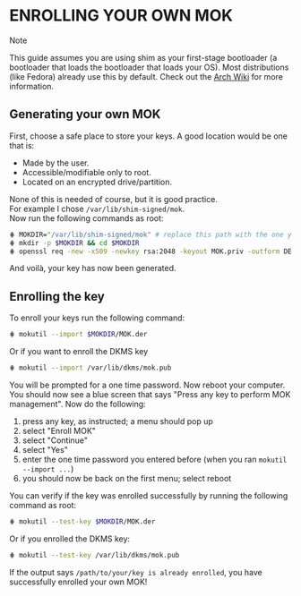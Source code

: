 # ENROLLING YOUR OWN MOK

> [!NOTE]
> This guide assumes you are using shim as your first-stage bootloader (a bootloader that loads the bootloader that loads your OS). 
Most distributions (like Fedora) already use this by default. Check out the [Arch Wiki](https://wiki.archlinux.org/title/Unified_Extensible_Firmware_Interface/Secure_Boot#shim) 
for more information. 

## Generating your own MOK

First, choose a safe place to store your keys. A good location would be one that is:

- Made by the user.
- Accessible/modifiable only to root.
- Located on an encrypted drive/partition.

None of this is needed of course, but it is good practice.  
For example I chose `/var/lib/shim-signed/mok`.  
Now run the following commands as root:

```bash
⋕ MOKDIR="/var/lib/shim-signed/mok" # replace this path with the one you chose.
⋕ mkdir -p $MOKDIR && cd $MOKDIR
⋕ openssl req -new -x509 -newkey rsa:2048 -keyout MOK.priv -outform DER -out MOK.der -days 36500 -noenc -subj "/CN=My MOK" # replace "My MOK" with whatever you want
```

And voilà, your key has now been generated.  

## Enrolling the key

To enroll your keys run the following command:

```bash
⋕ mokutil --import $MOKDIR/MOK.der
```

Or if you want to enroll the DKMS key

```bash
⋕ mokutil --import /var/lib/dkms/mok.pub
```

You will be prompted for a one time password. Now reboot your computer.  
You should now see a blue screen that says "Press any key to perform MOK management". Now do the following:

1. press any key, as instructed; a menu should pop up
2. select "Enroll MOK"
3. select "Continue"
4. select "Yes"
5. enter the one time password you entered before (when you ran `mokutil --import ...`)
6. you should now be back on the first menu; select reboot

You can verify if the key was enrolled successfully by running the following command as root:

```bash
⋕ mokutil --test-key $MOKDIR/MOK.der
```

Or if you enrolled the DKMS key:

```bash
⋕ mokutil --test-key /var/lib/dkms/mok.pub
```

If the output says `/path/to/your/key is already enrolled`, you have successfully enrolled your own MOK!
